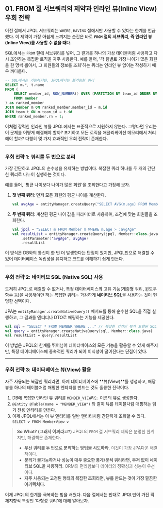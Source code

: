 ## 01\. FROM 절 서브쿼리의 제약과 인라인 뷰(Inline View) 우회 전략

이전 절에서 JPQL 서브쿼리는 `WHERE`, `HAVING` 절에서만 사용할 수 있다는 한계를 언급했다. 이 제약이 가장 아쉽게 느껴지는 순간은 바로 **`FROM` 절의 서브쿼리, 즉 인라인 뷰(Inline View)를 사용할 수 없을 때**다.

SQL에서는 `FROM` 절에 서브쿼리를 넣어, 그 결과를 하나의 가상 테이블처럼 사용하고 다시 조인하는 복잡한 로직을 자주 사용한다. 예를 들어, '각 팀별로 가장 나이가 많은 회원을 한 명씩 뽑아서, 그 회원들의 정보를 조회'하는 쿼리는 인라인 뷰 없이는 작성하기 매우 까다롭다.

```sql
-- SQL에서는 가능하지만, JPQL에서는 불가능한 쿼리
SELECT m.*, t.name
FROM (
    SELECT member_id, ROW_NUMBER() OVER (PARTITION BY team_id ORDER BY age DESC) as rn
    FROM member
) as ranked_member
JOIN member m ON ranked_member.member_id = m.id
JOIN team t ON m.team_id = t.id
WHERE ranked_member.rn = 1;
```

이처럼 강력한 인라인 뷰를 JPQL에서는 표준적으로 지원하지 않는다. 그렇다면 우리는 이 문제를 어떻게 해결해야 할까? 포기하고 모든 로직을 애플리케이션 메모리에서 처리해야 할까? 다행히 몇 가지 효과적인 우회 전략이 존재한다.

-----

### **우회 전략 1: 쿼리를 두 번으로 분리**

가장 간단하고 JPQL의 순수성을 유지하는 방법이다. 복잡한 쿼리 하나를 두 개의 간단한 쿼리로 나누어 실행하는 것이다.

예를 들어, '평균 나이보다 나이가 많은 회원'을 조회한다고 가정해 보자.

1.  **첫 번째 쿼리**: 먼저 모든 회원의 평균 나이를 계산한다.
    ```kotlin
    val avgAge = entityManager.createQuery("SELECT AVG(m.age) FROM Member m", Double::class.java).singleResult
    ```
2.  **두 번째 쿼리**: 계산된 평균 나이 값을 파라미터로 사용하여, 조건에 맞는 회원들을 조회한다.
    ```kotlin
    val jpql = "SELECT m FROM Member m WHERE m.age > :avgAge"
    val resultList = entityManager.createQuery(jpql, Member::class.java)
        .setParameter("avgAge", avgAge)
        .resultList
    ```

이 방식은 DB와의 통신이 한 번 더 발생한다는 단점이 있지만, JPQL만으로 해결할 수 있어 데이터베이스 독립성을 유지하고 코드를 이해하기 쉽게 만든다.

-----

### **우회 전략 2: 네이티브 SQL (Native SQL) 사용**

도저히 JPQL로 해결할 수 없거나, 특정 데이터베이스의 고유 기능(계층형 쿼리, 윈도우 함수 등)을 사용해야만 하는 복잡한 쿼리는 과감하게 **네이티브 SQL**을 사용하는 것이 현명한 선택이다.

JPA는 `entityManager.createNativeQuery()` 메서드를 통해 순수한 SQL을 직접 실행하고, 그 결과를 엔티티나 DTO로 매핑하는 기능을 제공한다.

```kotlin
val sql = "SELECT * FROM MEMBER WHERE ..." // 복잡한 인라인 뷰가 포함된 SQL
val query = entityManager.createNativeQuery(sql, Member::class.java)
val resultList = query.resultList
```

이 방법은 JPQL의 한계를 뛰어넘어 데이터베이스의 모든 기능을 활용할 수 있게 해주지만, 특정 데이터베이스에 종속적인 쿼리가 되어 이식성이 떨어진다는 단점이 있다.

-----

### **우회 전략 3: 데이터베이스 뷰(View) 활용**

자주 사용되는 복잡한 쿼리라면, 아예 데이터베이스에 \*\*뷰(View)\*\*를 생성하고, 해당 뷰를 하나의 테이블처럼 매핑한 엔티티를 만드는 것도 훌륭한 전략이다.

1.  DB에 복잡한 인라인 뷰 쿼리를 `MEMBER_VIEW`라는 이름의 뷰로 생성한다.
2.  `@Entity @Table(name = "MEMBER_VIEW")` 와 같이 뷰를 테이블처럼 매핑하는 읽기 전용 엔티티를 만든다.
3.  이제 JPQL에서는 이 뷰 엔티티를 일반 엔티티처럼 간단하게 조회할 수 있다. `SELECT v FROM MemberView v`

> **So What? (그래서 어쩌라고?)**
> JPQL의 `FROM` 절 서브쿼리 제약은 분명한 한계지만, 해결책은 존재한다.
>
>   * **우선 쿼리를 두 번으로 분리하는 방법을 시도하라.** 이것이 가장 JPA다운 해결책이다.
>   * **분리가 불가능하거나 성능이 매우 중요한 통계/분석 쿼리라면, 주저 없이 네이티브 SQL을 사용하라.** ORM의 편리함보다 데이터의 정확성과 성능이 우선이다.
>   * **자주 사용되는 고정된 형태의 복잡한 조회라면, 뷰를 만드는 것이 가장 깔끔한 아키텍처다.**

이제 JPQL의 한계를 극복하는 법을 배웠다. 다음 절에서는 반대로 JPQL만이 가진 객체지향적 특징인 '다형성 쿼리'에 대해 알아보자.